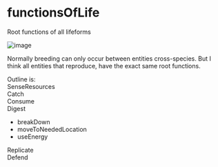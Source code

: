 # functionsOfLife
Root functions of all lifeforms 

![image](https://user-images.githubusercontent.com/42151239/204063564-54cd5169-b398-46fb-9834-22870cbb25cc.png)


Normally breeding can only occur between entities cross-species. But I think all entities that reproduce, have the exact same root functions.


Outline is:  
SenseResources  
Catch  
Consume  
Digest  
  - breakDown  
  - moveToNeededLocation  
  - useEnergy 
 
Replicate  
Defend  
